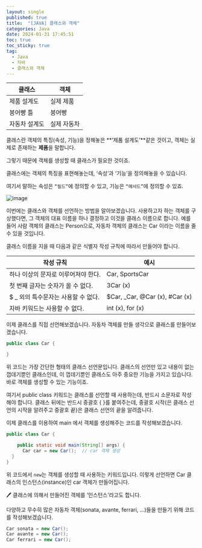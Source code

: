 ```yaml
---
layout: single
published: true
title:  "[JAVA] 클래스와 객체"
categories: Java
date: 2024-01-31 17:45:51
toc: true
toc_sticky: true
tag:   
  - Java
  - 자바
  - 클래스와 객체
---
```




| 클래스 | 객체 |
| --- | --- |
| 제품 설계도 | 실제 제품 |
| 붕어빵 틀 | 붕어빵 |
| 자동차 설계도 | 실제 자동차 |

클래스란 객체의 특징(속성, 기능)을 정해놓은 **‘제품 설계도’**같은 것이고, 객체는 실제로 존재하는 **제품**을 말합니다. 

그렇기 때문에 객체를 생성할 때 클래스가 필요한 것이죠. 

클래스에는 객체의 특징을 표현해놓는데, ‘속성’과 ‘기능’을 정의해놓을 수 있습니다. 

여기서 말하는 속성은 `“필드”`에 정의할 수 있고, 기능은 `“메서드”`에 정의할 수 있죠. 

![image](https://github.com/BaxDailyGit/BaxDailyGit/assets/99312529/c1649884-3606-4782-bc2b-3c876070e319)

이번에는 클래스와 객체를 선언하는 방법을 알아보겠습니다. 
사용하고자 하는 객체를 구상했다면, 그 객체의 대표 이름을 하나 결정하고 이것을 클래스 이름으로 합니다. 예를 들어 사람 객체의 클래스는 Person으로, 자동차 객체의 클래스는 Car 이라는 이름을 줄 수 있을 것입니다. 

클래스 이름을 지을 때 다음과 같은 식별자 작성 규칙에 따라서 만들어야 합니다. 

| 작성 규칙 | 예시 |
| --- | --- |
| 하나 이상의 문자로 이루어져야 한다. | Car, SportsCar |
| 첫 번째 글자는 숫자가 올 수 없다. | 3Car (x) |
| $ _ 외의 특수문자는 사용할 수 없다. | $Car, _Car, @Car (x), #Car (x) |
| 자바 키워드는 사용할 수 없다. | int (x), for (x) |

이제 클래스를 직접 선언해보겠습니다. 자동차 객체를 만들 생각으로 클래스를 만들어보겠습니다. 

```java
public class Car {

}
```

위 코드는 가장 간단한 형태의 클래스 선언문입니다. 클래스의 선언만 있고 내용이 없는 껍데기뿐인 클래스인데, 이 껍데기뿐인 클래스도 아주 중요한 기능을 가지고 있습니다. 바로 객체를 생성할 수 있는 기능이죠.

여기서 public class 키워드는 클래스를 선언할 때 사용하는데, 반드시 소문자로 작성해야 합니다. 클래스 뒤에는 반드시 중괄호 { }를 붙여주는데, 중괄호 시작{은 클래스 선언의 시작을 알려주고 중괄호 끝}은 클래스 선언의 끝을 알려줍니다. 

이제 클래스를 이용하여 main 에서 객체를 생성해주는 코드를 작성해보겠습니다. 

```java
public class Car {

	public static void main(String[] args) {
	  Car car = new Car();  // car 객체 생성
  }
}
```

위 코드에서 `new`는 객체를 생성할 때 사용하는 키워드입니다. 이렇게 선언하면 Car 클래스의 인스턴스(instance)인 car 객체가 만들어집니다. 

<aside>
🖊️ 클래스에 의해서 만들어진 객체를 ‘인스턴스’라고도 합니다.

</aside>

다양하고 무수히 많은 자동차 객체(sonata, avante, ferrari, …)들을 만들기 위해 코드를 작성해보겠습니다.

```java
Car sonata = new Car();
Car avante = new Car();
Car ferrari = new Car();
```

